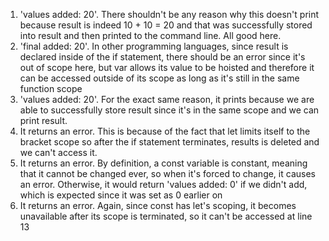 1. 'values added: 20'. There shouldn't be any reason why this doesn't print because result is indeed 10 + 10 = 20 and that was successfully stored into
result and then printed to the command line. All good here.
2. 'final added: 20'. In other programming languages, since result is declared inside of the if statement, there should be an error since it's out of scope here, but var allows its value to be hoisted and therefore it can be accessed outside of its scope as long as it's still in the same function scope
3. 'values added: 20'. For the exact same reason, it prints because we are able to successfully store result since it's in the same scope and we can print result.
4. It returns an error. This is because of the fact that let limits itself to the bracket scope so after the if statement terminates, results is deleted and we can't access it.
5. It returns an error. By definition, a const variable is constant, meaning that it cannot be changed ever, so when it's forced to change, it causes an error. Otherwise, it would return 'values added: 0' if we didn't add, which is expected since it was set as 0 earlier on
6. It returns an error. Again, since const has let's scoping, it becomes unavailable after its scope is terminated, so it can't be accessed at line 13
